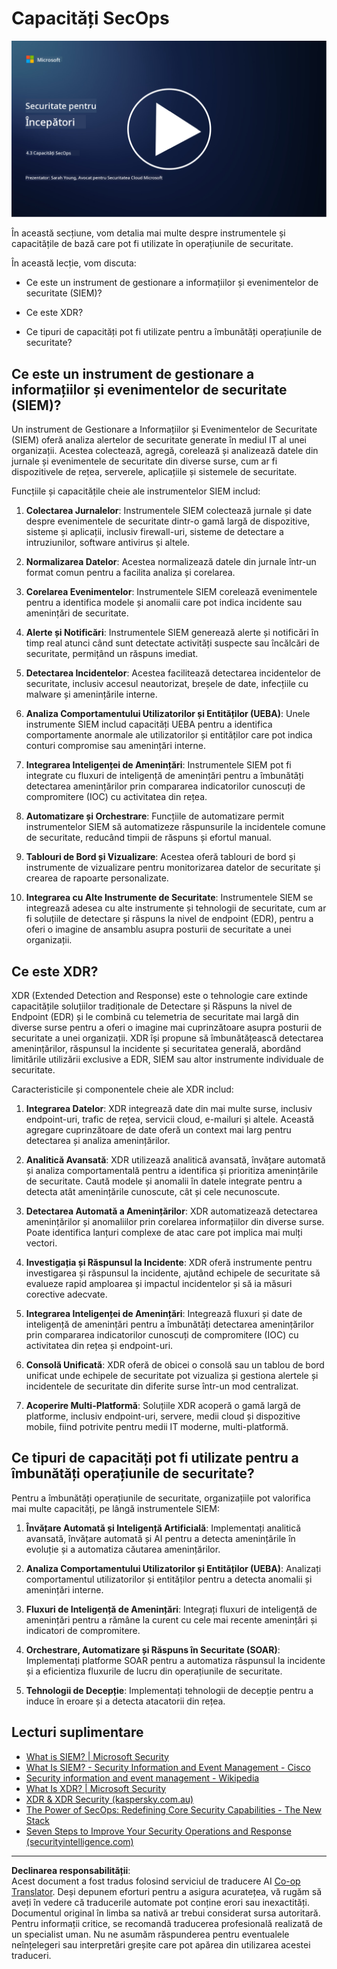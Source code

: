 <!--
CO_OP_TRANSLATOR_METADATA:
{
  "original_hash": "553eb694c89f1caca0694e8d8ab89e0e",
  "translation_date": "2025-09-04T01:22:42+00:00",
  "source_file": "4.3 SecOps capabilities.md",
  "language_code": "ro"
}
-->
# Capacități SecOps

[![Urmărește videoclipul](../../translated_images/4-3_placeholder.e6e2ff578a715178985449c7f550e382f9b199847b709653a5e0af6145a8e82f.ro.png)](https://learn-video.azurefd.net/vod/player?id=bdbc1c7c-307b-4519-b8ad-b142434c0461)

În această secțiune, vom detalia mai multe despre instrumentele și capacitățile de bază care pot fi utilizate în operațiunile de securitate.

În această lecție, vom discuta:

- Ce este un instrument de gestionare a informațiilor și evenimentelor de securitate (SIEM)?

- Ce este XDR?

- Ce tipuri de capacități pot fi utilizate pentru a îmbunătăți operațiunile de securitate?

## Ce este un instrument de gestionare a informațiilor și evenimentelor de securitate (SIEM)?

Un instrument de Gestionare a Informațiilor și Evenimentelor de Securitate (SIEM) oferă analiza alertelor de securitate generate în mediul IT al unei organizații. Acestea colectează, agregă, corelează și analizează datele din jurnale și evenimentele de securitate din diverse surse, cum ar fi dispozitivele de rețea, serverele, aplicațiile și sistemele de securitate.

Funcțiile și capacitățile cheie ale instrumentelor SIEM includ:

1. **Colectarea Jurnalelor**: Instrumentele SIEM colectează jurnale și date despre evenimentele de securitate dintr-o gamă largă de dispozitive, sisteme și aplicații, inclusiv firewall-uri, sisteme de detectare a intruziunilor, software antivirus și altele.

2. **Normalizarea Datelor**: Acestea normalizează datele din jurnale într-un format comun pentru a facilita analiza și corelarea.

3. **Corelarea Evenimentelor**: Instrumentele SIEM corelează evenimentele pentru a identifica modele și anomalii care pot indica incidente sau amenințări de securitate.

4. **Alerte și Notificări**: Instrumentele SIEM generează alerte și notificări în timp real atunci când sunt detectate activități suspecte sau încălcări de securitate, permițând un răspuns imediat.

5. **Detectarea Incidentelor**: Acestea facilitează detectarea incidentelor de securitate, inclusiv accesul neautorizat, breșele de date, infecțiile cu malware și amenințările interne.

6. **Analiza Comportamentului Utilizatorilor și Entităților (UEBA)**: Unele instrumente SIEM includ capacități UEBA pentru a identifica comportamente anormale ale utilizatorilor și entităților care pot indica conturi compromise sau amenințări interne.

7. **Integrarea Inteligenței de Amenințări**: Instrumentele SIEM pot fi integrate cu fluxuri de inteligență de amenințări pentru a îmbunătăți detectarea amenințărilor prin compararea indicatorilor cunoscuți de compromitere (IOC) cu activitatea din rețea.

8. **Automatizare și Orchestrare**: Funcțiile de automatizare permit instrumentelor SIEM să automatizeze răspunsurile la incidentele comune de securitate, reducând timpii de răspuns și efortul manual.

9. **Tablouri de Bord și Vizualizare**: Acestea oferă tablouri de bord și instrumente de vizualizare pentru monitorizarea datelor de securitate și crearea de rapoarte personalizate.

10. **Integrarea cu Alte Instrumente de Securitate**: Instrumentele SIEM se integrează adesea cu alte instrumente și tehnologii de securitate, cum ar fi soluțiile de detectare și răspuns la nivel de endpoint (EDR), pentru a oferi o imagine de ansamblu asupra posturii de securitate a unei organizații.

## Ce este XDR?

XDR (Extended Detection and Response) este o tehnologie care extinde capacitățile soluțiilor tradiționale de Detectare și Răspuns la nivel de Endpoint (EDR) și le combină cu telemetria de securitate mai largă din diverse surse pentru a oferi o imagine mai cuprinzătoare asupra posturii de securitate a unei organizații. XDR își propune să îmbunătățească detectarea amenințărilor, răspunsul la incidente și securitatea generală, abordând limitările utilizării exclusive a EDR, SIEM sau altor instrumente individuale de securitate.

Caracteristicile și componentele cheie ale XDR includ:

1. **Integrarea Datelor**: XDR integrează date din mai multe surse, inclusiv endpoint-uri, trafic de rețea, servicii cloud, e-mailuri și altele. Această agregare cuprinzătoare de date oferă un context mai larg pentru detectarea și analiza amenințărilor.

2. **Analitică Avansată**: XDR utilizează analitică avansată, învățare automată și analiza comportamentală pentru a identifica și prioritiza amenințările de securitate. Caută modele și anomalii în datele integrate pentru a detecta atât amenințările cunoscute, cât și cele necunoscute.

3. **Detectarea Automată a Amenințărilor**: XDR automatizează detectarea amenințărilor și anomaliilor prin corelarea informațiilor din diverse surse. Poate identifica lanțuri complexe de atac care pot implica mai mulți vectori.

4. **Investigația și Răspunsul la Incidente**: XDR oferă instrumente pentru investigarea și răspunsul la incidente, ajutând echipele de securitate să evalueze rapid amploarea și impactul incidentelor și să ia măsuri corective adecvate.

5. **Integrarea Inteligenței de Amenințări**: Integrează fluxuri și date de inteligență de amenințări pentru a îmbunătăți detectarea amenințărilor prin compararea indicatorilor cunoscuți de compromitere (IOC) cu activitatea din rețea și endpoint-uri.

6. **Consolă Unificată**: XDR oferă de obicei o consolă sau un tablou de bord unificat unde echipele de securitate pot vizualiza și gestiona alertele și incidentele de securitate din diferite surse într-un mod centralizat.

7. **Acoperire Multi-Platformă**: Soluțiile XDR acoperă o gamă largă de platforme, inclusiv endpoint-uri, servere, medii cloud și dispozitive mobile, fiind potrivite pentru medii IT moderne, multi-platformă.

## Ce tipuri de capacități pot fi utilizate pentru a îmbunătăți operațiunile de securitate?

Pentru a îmbunătăți operațiunile de securitate, organizațiile pot valorifica mai multe capacități, pe lângă instrumentele SIEM:

1. **Învățare Automată și Inteligență Artificială**: Implementați analitică avansată, învățare automată și AI pentru a detecta amenințările în evoluție și a automatiza căutarea amenințărilor.

2. **Analiza Comportamentului Utilizatorilor și Entităților (UEBA)**: Analizați comportamentul utilizatorilor și entităților pentru a detecta anomalii și amenințări interne.

3. **Fluxuri de Inteligență de Amenințări**: Integrați fluxuri de inteligență de amenințări pentru a rămâne la curent cu cele mai recente amenințări și indicatori de compromitere.

4. **Orchestrare, Automatizare și Răspuns în Securitate (SOAR)**: Implementați platforme SOAR pentru a automatiza răspunsul la incidente și a eficientiza fluxurile de lucru din operațiunile de securitate.

5. **Tehnologii de Decepție**: Implementați tehnologii de decepție pentru a induce în eroare și a detecta atacatorii din rețea.

## Lecturi suplimentare

- [What is SIEM? | Microsoft Security](https://www.microsoft.com/security/business/security-101/what-is-siem?WT.mc_id=academic-96948-sayoung)
- [What Is SIEM? - Security Information and Event Management - Cisco](https://www.cisco.com/c/en/us/products/security/what-is-siem.html)
- [Security information and event management - Wikipedia](https://en.wikipedia.org/wiki/Security_information_and_event_management)
- [What Is XDR? | Microsoft Security](https://www.microsoft.com/security/business/security-101/what-is-xdr?WT.mc_id=academic-96948-sayoung)
- [XDR & XDR Security (kaspersky.com.au)](https://www.kaspersky.com.au/resource-center/definitions/what-is-xdr)
- [The Power of SecOps: Redefining Core Security Capabilities - The New Stack](https://thenewstack.io/the-power-of-secops-redefining-core-security-capabilities/)
- [Seven Steps to Improve Your Security Operations and Response (securityintelligence.com)](https://securityintelligence.com/seven-steps-to-improve-your-security-operations-and-response/)

---

**Declinarea responsabilității**:  
Acest document a fost tradus folosind serviciul de traducere AI [Co-op Translator](https://github.com/Azure/co-op-translator). Deși depunem eforturi pentru a asigura acuratețea, vă rugăm să aveți în vedere că traducerile automate pot conține erori sau inexactități. Documentul original în limba sa nativă ar trebui considerat sursa autoritară. Pentru informații critice, se recomandă traducerea profesională realizată de un specialist uman. Nu ne asumăm răspunderea pentru eventualele neînțelegeri sau interpretări greșite care pot apărea din utilizarea acestei traduceri.